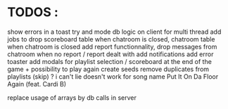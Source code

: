 # TODOS :

show errors in a toast
try and mode db logic on client for multi thread
add jobs to drop scoreboard table when chatroom is closed, chatroom table when chatroom is closed
add report functionnality, drop messages from chatroom when no report / report dealt with
add notifications
add error toaster
add modals for playlist selection / scoreboard at the end of the game + possibility to play again
create seeds
remove duplicates from playlists (skip) ?
i can't lie doesn't work for song name
Put It On Da Floor Again (feat. Cardi B)

replace usage of arrays by db calls in server
